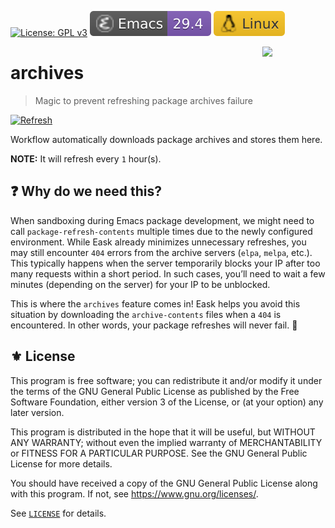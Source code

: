 [![License: GPL v3](https://img.shields.io/badge/License-GPL%20v3-blue.svg)](https://www.gnu.org/licenses/gpl-3.0)
[![Emacs Version](./badges/emacs.svg)](https://www.gnu.org/software/emacs/download.html)
[![](./badges/system.svg)](#)

<a href="#"><img align="right" src="https://raw.githubusercontent.com/emacs-eask/cli/master/docs/static/logo.png" width="20%"></a>
# archives
> Magic to prevent refreshing package archives failure

[![Refresh](https://github.com/emacs-eask/archives/actions/workflows/refresh.yml/badge.svg)](https://github.com/emacs-eask/archives/actions/workflows/refresh.yml)

Workflow automatically downloads package archives and stores them here.

**NOTE:** It will refresh every `1` hour(s).

## ❓ Why do we need this?

When sandboxing during Emacs package development, we might need to call
`package-refresh-contents` multiple times due to the newly configured
environment. While Eask already minimizes unnecessary refreshes, you
may still encounter `404` errors from the archive servers (`elpa`,
`melpa`, etc.). This typically happens when the server temporarily
blocks your IP after too many requests within a short period. In such
cases, you’ll need to wait a few minutes (depending on the server) for
your IP to be unblocked.

This is where the `archives` feature comes in! Eask helps you avoid this
situation by downloading the `archive-contents` files when a `404` is
encountered. In other words, your package refreshes will never fail. 🎉

## ⚜️ License

This program is free software; you can redistribute it and/or modify
it under the terms of the GNU General Public License as published by
the Free Software Foundation, either version 3 of the License, or
(at your option) any later version.

This program is distributed in the hope that it will be useful,
but WITHOUT ANY WARRANTY; without even the implied warranty of
MERCHANTABILITY or FITNESS FOR A PARTICULAR PURPOSE.  See the
GNU General Public License for more details.

You should have received a copy of the GNU General Public License
along with this program.  If not, see <https://www.gnu.org/licenses/>.

See [`LICENSE`](./LICENSE) for details.
